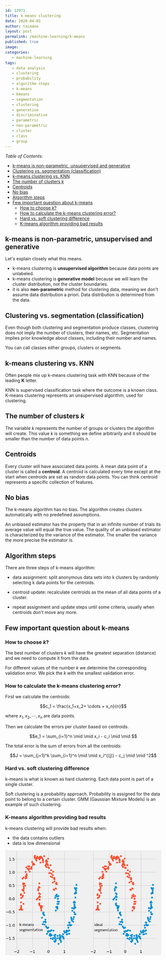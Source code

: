 ```yaml
---
id: 12971
title: k-means clustering
date: 2020-04-01
author: taimane
layout: post
permalink: /machine-learning/k-means
published: true
image: 
categories: 
   - machine-learning
tags:
   - data analysis
   - clustering
   - probability
   - algorithm steps
   - k-means
   - kmeans
   - segmentation 
   - clustering
   - generative
   - discriminative
   - parametric
   - non-parametric
   - cluster
   - class
   - group
---
```

<script type="text/x-mathjax-config">
    MathJax.Hub.Config({
      tex2jax: {
        skipTags: ['script', 'noscript', 'style', 'textarea', 'pre'],
        inlineMath: [['$','$']]
      }
    });
</script>
<script src="https://cdn.mathjax.org/mathjax/latest/MathJax.js?config=TeX-AMS-MML_HTMLorMML" type="text/javascript"></script>

_Table of Contents:_

- [k-means is non-parametric, unsupervised and generative](#k-means-is-non-parametric-unsupervised-and-generative)
- [Clustering vs. segmentation (classification)](#clustering-vs-segmentation-classification)
- [k-means clustering vs. KNN](#k-means-clustering-vs-knn)
- [The number of clusters $k$](#the-number-of-clusters-k)
- [Centroids](#centroids)
- [No bias](#no-bias)
- [Algorithm steps](#algorithm-steps)
- [Few important question about k-means](#few-important-question-about-k-means)
  - [How to choose $k$?](#how-to-choose-k)
  - [How to calculate the k-means clustering error?](#how-to-calculate-the-k-means-clustering-error)
  - [Hard vs. soft clustering difference](#hard-vs-soft-clustering-difference)
  - [K-means algorithm providing bad results](#k-means-algorithm-providing-bad-results)
 
 
## k-means is non-parametric, unsupervised and generative

Let's explain closely what this means.

* k-means clustering is **unsupervised algorithm** because data points are unlabeled.
* k-means clustering is **generative model** because we will learn the cluster distribution, not the cluster boundaries.
* it is also **non-parametric** method for clustering data, meaning we don't assume data distribution a priori. Data distribution is determined from the data.


## Clustering vs. segmentation (classification)

Even though both clustering and segmentation produce classes, clustering does not imply the number of clusters, their names, etc. Segmentation implies prior knowledge about classes, including their number and names.

You can call classes either groups, clusters or segments.

## k-means clustering vs. KNN 

Often people mix up k-means clustering task with KNN because of the leading **K** letter.

KNN is supervised classification task where the outcome is a known class.
K-means clustering represents an unsupervised algorithm, used for clustering.

 
## The number of clusters $k$
 
The variable $k$ represents the number of groups or clusters the algorithm will create. This value $k$ is something we define arbitrarily and it should be smaller than the number of data points $n$.
 
## Centroids
 
Every cluster will have associated data points. A mean data point of a cluster is called a **centroid**.
 A centroid is calculated every time except at the start when centroids are set as random data points.
You can think centroid represents a specific collection of features.
 
## No bias
 
The k-means algorithm has no bias. The algorithm creates clusters automatically with no predefined assumptions.

An unbiased estimator has the property that in an infinite number of trials its average value will equal the true value. The quality of an unbiased estimator is characterized by the variance of the estimator. The smaller the variance the more precise the estimator is. 
 
 
## Algorithm steps
 
There are three steps of k-means algorithm:
 
* data assignment: split anonymous data sets into k clusters by randomly selecting k data points for the centroids.
 
* centroid update: recalculate centroids as the mean of all data points of a cluster.
 
* repeat assignment and update steps until some criteria, usually when centroids don't move any more.
 
 
## Few important question about k-means
 
 
### How to choose $k$?
 
The best number of clusters $k$ will have the greatest separation (distance) and we need to compute it from the data.
 
For different values of the number $k$ we determine the corresponding validation error. We pick the $k$ with the smallest validation error.
 
 
### How to calculate the k-means clustering error?
 
First we calculate the centroids:
 
$$c_1 = \frac{x_1+x_2+ \cdots + x_n}{n}$$
 
where $x_1, x_2, \cdots ,x_n$ are data points. 
 
 
Then we calculate the errors per cluster based on centroids.
 
 
$$e_1 = \sum_{i=1}^n \mid \mid x_i - c_i \mid \mid $$
 
The total error is the sum of errors from all the centroids: 
 
$$J = \sum_{j=1}^k \sum_{i=1}^n \mid \mid x_i^{(j)} - c_j \mid \mid ^2$$
 
 
 
### Hard vs. soft clustering difference
 
k-means is what is known as hard clustering. Each data point is part of a single cluster. 
 
Soft clustering is a probability approach. Probability is assigned for the data point to belong to a certain cluster. GMM (Gaussian Mixture Models) is an example of such clustering. 
 
 
### K-means algorithm providing bad results
 
k-means clustering will provide bad results when:
* the data contains outliers
* data is low dimensional

![low dimensional data](/wp-content/uploads/2021/08/k-means1.png)